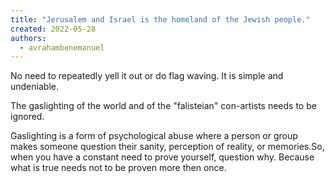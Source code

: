 ```yaml
---
title: "Jerusalem and Israel is the homeland of the Jewish people."
created: 2022-05-28
authors: 
  - avrahambenemanuel
---
```


No need to repeatedly yell it out or do flag waving. It is simple and undeniable.

The gaslighting of the world and of the "falisteian" con-artists needs to be ignored.

Gaslighting is a form of psychological abuse where a person or group makes someone question their sanity, perception of reality, or memories.So, when you have a constant need to prove yourself, question why. Because what is true needs not to be proven more then once.
